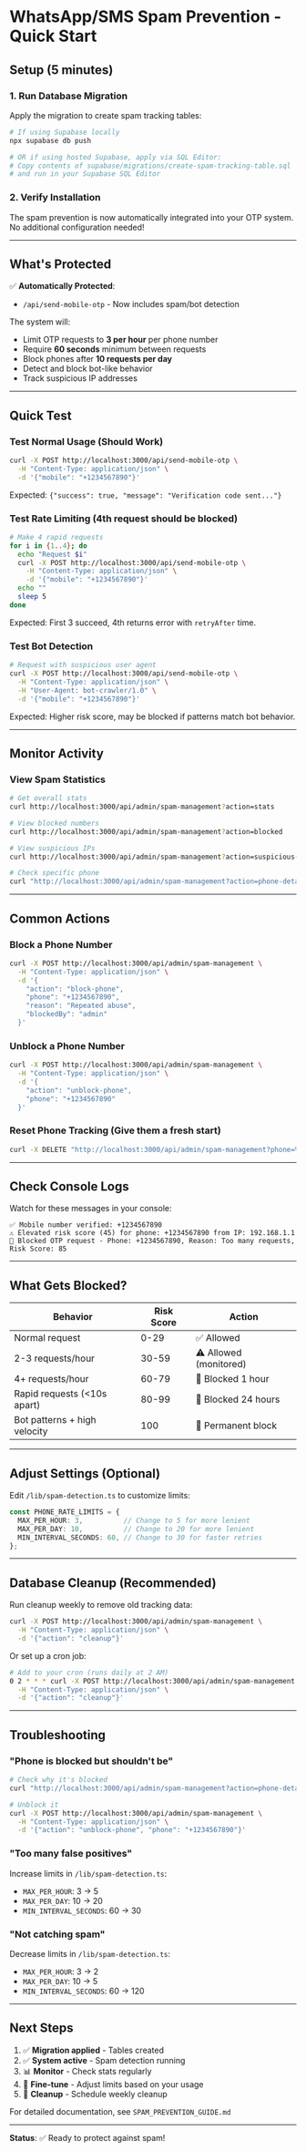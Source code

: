 # WhatsApp/SMS Spam Prevention - Quick Start

## Setup (5 minutes)

### 1. Run Database Migration

Apply the migration to create spam tracking tables:

```bash
# If using Supabase locally
npx supabase db push

# OR if using hosted Supabase, apply via SQL Editor:
# Copy contents of supabase/migrations/create-spam-tracking-table.sql
# and run in your Supabase SQL Editor
```

### 2. Verify Installation

The spam prevention is now automatically integrated into your OTP system. No additional configuration needed!

---

## What's Protected

✅ **Automatically Protected**:
- `/api/send-mobile-otp` - Now includes spam/bot detection

The system will:
- Limit OTP requests to **3 per hour** per phone number
- Require **60 seconds** minimum between requests
- Block phones after **10 requests per day**
- Detect and block bot-like behavior
- Track suspicious IP addresses

---

## Quick Test

### Test Normal Usage (Should Work)

```bash
curl -X POST http://localhost:3000/api/send-mobile-otp \
  -H "Content-Type: application/json" \
  -d '{"mobile": "+1234567890"}'
```

Expected: `{"success": true, "message": "Verification code sent..."}`

### Test Rate Limiting (4th request should be blocked)

```bash
# Make 4 rapid requests
for i in {1..4}; do
  echo "Request $i"
  curl -X POST http://localhost:3000/api/send-mobile-otp \
    -H "Content-Type: application/json" \
    -d '{"mobile": "+1234567890"}'
  echo ""
  sleep 5
done
```

Expected: First 3 succeed, 4th returns error with `retryAfter` time.

### Test Bot Detection

```bash
# Request with suspicious user agent
curl -X POST http://localhost:3000/api/send-mobile-otp \
  -H "Content-Type: application/json" \
  -H "User-Agent: bot-crawler/1.0" \
  -d '{"mobile": "+1234567890"}'
```

Expected: Higher risk score, may be blocked if patterns match bot behavior.

---

## Monitor Activity

### View Spam Statistics

```bash
# Get overall stats
curl http://localhost:3000/api/admin/spam-management?action=stats

# View blocked numbers
curl http://localhost:3000/api/admin/spam-management?action=blocked

# View suspicious IPs
curl http://localhost:3000/api/admin/spam-management?action=suspicious-ips

# Check specific phone
curl "http://localhost:3000/api/admin/spam-management?action=phone-details&phone=%2B1234567890"
```

---

## Common Actions

### Block a Phone Number

```bash
curl -X POST http://localhost:3000/api/admin/spam-management \
  -H "Content-Type: application/json" \
  -d '{
    "action": "block-phone",
    "phone": "+1234567890",
    "reason": "Repeated abuse",
    "blockedBy": "admin"
  }'
```

### Unblock a Phone Number

```bash
curl -X POST http://localhost:3000/api/admin/spam-management \
  -H "Content-Type: application/json" \
  -d '{
    "action": "unblock-phone",
    "phone": "+1234567890"
  }'
```

### Reset Phone Tracking (Give them a fresh start)

```bash
curl -X DELETE "http://localhost:3000/api/admin/spam-management?phone=%2B1234567890"
```

---

## Check Console Logs

Watch for these messages in your console:

```
✅ Mobile number verified: +1234567890
⚠️ Elevated risk score (45) for phone: +1234567890 from IP: 192.168.1.1
🚫 Blocked OTP request - Phone: +1234567890, Reason: Too many requests, Risk Score: 85
```

---

## What Gets Blocked?

| Behavior | Risk Score | Action |
|----------|------------|--------|
| Normal request | 0-29 | ✅ Allowed |
| 2-3 requests/hour | 30-59 | ⚠️ Allowed (monitored) |
| 4+ requests/hour | 60-79 | 🚫 Blocked 1 hour |
| Rapid requests (<10s apart) | 80-99 | 🚫 Blocked 24 hours |
| Bot patterns + high velocity | 100 | 🛑 Permanent block |

---

## Adjust Settings (Optional)

Edit `/lib/spam-detection.ts` to customize limits:

```typescript
const PHONE_RATE_LIMITS = {
  MAX_PER_HOUR: 3,          // Change to 5 for more lenient
  MAX_PER_DAY: 10,          // Change to 20 for more lenient
  MIN_INTERVAL_SECONDS: 60, // Change to 30 for faster retries
};
```

---

## Database Cleanup (Recommended)

Run cleanup weekly to remove old tracking data:

```bash
curl -X POST http://localhost:3000/api/admin/spam-management \
  -H "Content-Type: application/json" \
  -d '{"action": "cleanup"}'
```

Or set up a cron job:

```bash
# Add to your cron (runs daily at 2 AM)
0 2 * * * curl -X POST http://localhost:3000/api/admin/spam-management \
  -H "Content-Type: application/json" \
  -d '{"action": "cleanup"}'
```

---

## Troubleshooting

### "Phone is blocked but shouldn't be"

```bash
# Check why it's blocked
curl "http://localhost:3000/api/admin/spam-management?action=phone-details&phone=%2B1234567890"

# Unblock it
curl -X POST http://localhost:3000/api/admin/spam-management \
  -H "Content-Type: application/json" \
  -d '{"action": "unblock-phone", "phone": "+1234567890"}'
```

### "Too many false positives"

Increase limits in `/lib/spam-detection.ts`:
- `MAX_PER_HOUR`: 3 → 5
- `MAX_PER_DAY`: 10 → 20
- `MIN_INTERVAL_SECONDS`: 60 → 30

### "Not catching spam"

Decrease limits in `/lib/spam-detection.ts`:
- `MAX_PER_HOUR`: 3 → 2
- `MAX_PER_DAY`: 10 → 5
- `MIN_INTERVAL_SECONDS`: 60 → 120

---

## Next Steps

1. ✅ **Migration applied** - Tables created
2. ✅ **System active** - Spam detection running
3. 📊 **Monitor** - Check stats regularly
4. 🔧 **Fine-tune** - Adjust limits based on your usage
5. 🧹 **Cleanup** - Schedule weekly cleanup

For detailed documentation, see `SPAM_PREVENTION_GUIDE.md`

---

**Status**: ✅ Ready to protect against spam!
